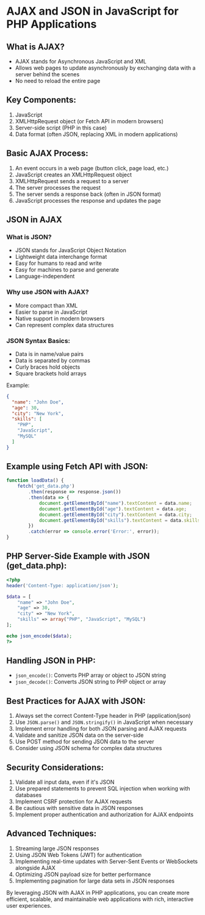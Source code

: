 # AJAX and JSON in JavaScript for PHP Applications

## What is AJAX?

- AJAX stands for Asynchronous JavaScript and XML
- Allows web pages to update asynchronously by exchanging data with a server behind the scenes
- No need to reload the entire page

## Key Components:

1. JavaScript
2. XMLHttpRequest object (or Fetch API in modern browsers)
3. Server-side script (PHP in this case)
4. Data format (often JSON, replacing XML in modern applications)

## Basic AJAX Process:

1. An event occurs in a web page (button click, page load, etc.)
2. JavaScript creates an XMLHttpRequest object
3. XMLHttpRequest sends a request to a server
4. The server processes the request
5. The server sends a response back (often in JSON format)
6. JavaScript processes the response and updates the page

## JSON in AJAX

### What is JSON?

- JSON stands for JavaScript Object Notation
- Lightweight data interchange format
- Easy for humans to read and write
- Easy for machines to parse and generate
- Language-independent

### Why use JSON with AJAX?

- More compact than XML
- Easier to parse in JavaScript
- Native support in modern browsers
- Can represent complex data structures

### JSON Syntax Basics:

- Data is in name/value pairs
- Data is separated by commas
- Curly braces hold objects
- Square brackets hold arrays

Example:

```json
{
  "name": "John Doe",
  "age": 30,
  "city": "New York",
  "skills": [
    "PHP",
    "JavaScript",
    "MySQL"
  ]
}
```

## Example using Fetch API with JSON:

```javascript
function loadData() {
    fetch('get_data.php')
        .then(response => response.json())
        .then(data => {
            document.getElementById("name").textContent = data.name;
            document.getElementById("age").textContent = data.age;
            document.getElementById("city").textContent = data.city;
            document.getElementById("skills").textContent = data.skills.join(", ");
        })
        .catch(error => console.error('Error:', error));
}
```

## PHP Server-Side Example with JSON (get_data.php):

```php
<?php
header('Content-Type: application/json');

$data = [
    "name" => "John Doe",
    "age" => 30,
    "city" => "New York",
    "skills" => array("PHP", "JavaScript", "MySQL")
];

echo json_encode($data);
?>
```

## Handling JSON in PHP:

- `json_encode()`: Converts PHP array or object to JSON string
- `json_decode()`: Converts JSON string to PHP object or array

## Best Practices for AJAX with JSON:

1. Always set the correct Content-Type header in PHP (application/json)
2. Use `JSON.parse()` and `JSON.stringify()` in JavaScript when necessary
3. Implement error handling for both JSON parsing and AJAX requests
4. Validate and sanitize JSON data on the server-side
5. Use POST method for sending JSON data to the server
6. Consider using JSON schema for complex data structures

## Security Considerations:

1. Validate all input data, even if it's JSON
2. Use prepared statements to prevent SQL injection when working with databases
3. Implement CSRF protection for AJAX requests
4. Be cautious with sensitive data in JSON responses
5. Implement proper authentication and authorization for AJAX endpoints

## Advanced Techniques:

1. Streaming large JSON responses
2. Using JSON Web Tokens (JWT) for authentication
3. Implementing real-time updates with Server-Sent Events or WebSockets alongside AJAX
4. Optimizing JSON payload size for better performance
5. Implementing pagination for large data sets in JSON responses

By leveraging JSON with AJAX in PHP applications, you can create more efficient, scalable, and maintainable web
applications with rich, interactive user experiences.
